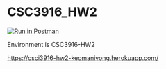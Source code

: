 # CSC3916_HW2
[![Run in Postman](https://run.pstmn.io/button.svg)](https://god.postman.co/run-collection/a9a3a5205b927bc3f49f?action=collection%2Fimport&env%5BCSC3916-HW2%5D=W3sia2V5Ijoie3t0b2tlbn19IiwidmFsdWUiOiJqc29uLmJvZHkudG9rZW4iLCJlbmFibGVkIjp0cnVlfSx7ImtleSI6InRva2VuIiwidmFsdWUiOiIiLCJlbmFibGVkIjp0cnVlfSx7ImtleSI6IkpXVCIsInZhbHVlIjoiIiwiZW5hYmxlZCI6dHJ1ZX1d)

Environment is CSC3916-HW2

https://csci3916-hw2-keomanivong.herokuapp.com/
